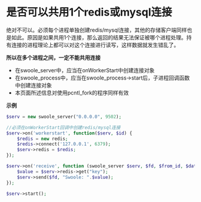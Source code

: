 # 是否可以共用1个redis或mysql连接 
绝对不可以。必须每个进程单独创建redis/mysql连接，其他的存储客户端同样也是如此。原因是如果共用1个连接，那么返回的结果无法保证被哪个进程处理。持有连接的进程理论上都可以对这个连接进行读写，这样数据就发生错乱了。

**所以在多个进程之间，一定不能共用连接**

* 在swoole_server中，应当在onWorkerStart中创建连接对象
* 在swoole_process中，应当在swoole_process->start后，子进程回调函数中创建连接对象
* 本页面所述信息对使用pcntl_fork的程序同样有效

**示例**

~~~php
$serv = new swoole_server("0.0.0.0", 9502);

//必须在onWorkerStart回调中创建redis/mysql连接
$serv->on('workerstart', function($serv, $id) {
    $redis = new redis;
    $redis->connect('127.0.0.1', 6379);
    $serv->redis = $redis;
});

$serv->on('receive', function (swoole_server $serv, $fd, $from_id, $data) { 
    $value = $serv->redis->get("key");
    $serv->send($fd, "Swoole: ".$value);
});

$serv->start();
~~~